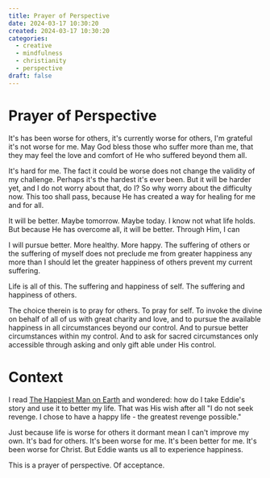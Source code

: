 ```yaml
---
title: Prayer of Perspective
date: 2024-03-17 10:30:20
created: 2024-03-17 10:30:20
categories:
  - creative
  - mindfulness
  - christianity
  - perspective
draft: false
---
```


# Prayer of Perspective 

It's has been worse for others, it's currently worse for others, I'm grateful it's not worse for me. May God bless those who suffer more than me, that they may feel the love and comfort of He who suffered beyond them all. 

It's hard for me. The fact it could be worse does not change the validity of my challenge. Perhaps it's the hardest it's ever been. But it will be harder yet, and I do not worry about that, do I? So why worry about the difficulty now. This too shall pass, because He has created a way for healing for me and for all. 

It will be better. Maybe tomorrow. Maybe today. I know not what life holds. But because He has overcome all, it will be better. Through Him, I can 

I will pursue better. More healthy. More happy. The suffering of others or the suffering of myself does not preclude me from greater happiness any more than I should let the greater happiness of others prevent my current suffering. 

Life is all of this. The suffering and happiness of self. The suffering and happiness of others. 

The choice therein is to pray for others. To pray for self. To invoke the divine on behalf of all of us with great charity and love, and to pursue the available happiness in all circumstances beyond our control. And to pursue better circumstances within my control. And to ask for sacred circumstances only accessible through asking and only gift able under His control. 

# Context

I read [The Happiest Man on Earth](../book-review/the-happiest-man-on-earth.md) and wondered: how do I take Eddie's story and use it to better my life. That was His wish after all "I do not seek revenge. I chose to have a happy life - the greatest revenge possible."

Just because life is worse for others it dormant mean I can't improve my own. It's bad for others. It's been worse for me. It's been better for me. It's been worse for Christ. But Eddie wants us all to experience happiness. 

This is a prayer of perspective. Of acceptance. 